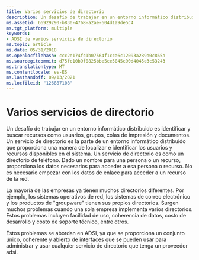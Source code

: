 ```yaml
---
title: Varios servicios de directorio
description: Un desafío de trabajar en un entorno informático distribuido es identificar y buscar recursos como usuarios, grupos, colas de impresión y documentos.
ms.assetid: 66929290-b830-4768-a2ae-604d1a9de5c4
ms.tgt_platform: multiple
keywords:
- ADSI de varios servicios de directorio
ms.topic: article
ms.date: 05/31/2018
ms.openlocfilehash: ccc2e174fc1b07564f1cca6c12093a289a0c865a
ms.sourcegitcommit: d75fc10b9f0825bbe5ce5045c90d4045e3c53243
ms.translationtype: MT
ms.contentlocale: es-ES
ms.lasthandoff: 09/13/2021
ms.locfileid: "126887108"
---
```

# <a name="multiple-directory-services"></a>Varios servicios de directorio

Un desafío de trabajar en un entorno informático distribuido es identificar y buscar recursos como usuarios, grupos, colas de impresión y documentos. Un servicio de directorio es la parte de un entorno informático distribuido que proporciona una manera de localizar e identificar los usuarios y recursos disponibles en el sistema. Un servicio de directorio es como un directorio de teléfono. Dado un nombre para una persona o un recurso, proporciona los datos necesarios para acceder a esa persona o recurso. No es necesario empezar con los datos de enlace para acceder a un recurso de la red.

La mayoría de las empresas ya tienen muchos directorios diferentes. Por ejemplo, los sistemas operativos de red, los sistemas de correo electrónico y los productos de "groupware" tienen sus propios directorios. Surgen muchos problemas cuando una sola empresa implementa varios directorios. Estos problemas incluyen facilidad de uso, coherencia de datos, costo de desarrollo y costo de soporte técnico, entre otros.

Estos problemas se abordan en ADSI, ya que se proporciona un conjunto único, coherente y abierto de interfaces que se pueden usar para administrar y usar cualquier servicio de directorio que tenga un proveedor adsi.

 

 




